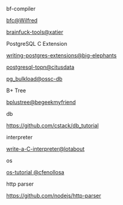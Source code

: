 bf-compiler

[bfc@Wilfred](https://github.com/Wilfred/bfc)

[brainfuck-tools@xatier](https://github.com/xatier/brainfuck-tools)


PostgreSQL C Extension

[writing-postgres-extensions@big-elephants](http://big-elephants.com/2015-10/writing-postgres-extensions-part-i/)

[postgresql-topn@citusdata](https://github.com/citusdata/postgresql-topn)

[pg_bulkload@ossc-db](https://github.com/ossc-db/pg_bulkload)

B+ Tree

[bplustree@begeekmyfriend](https://github.com/begeekmyfriend/bplustree)

db

https://github.com/cstack/db_tutorial

interpreter

[write-a-C-interpreter@lotabout](https://github.com/lotabout/write-a-C-interpreter)

os

[os-tutorial @cfenollosa](https://github.com/cfenollosa/os-tutorial)

http parser

https://github.com/nodejs/http-parser
